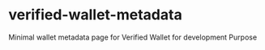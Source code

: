 # verified-wallet-metadata
Minimal wallet metadata page for Verified Wallet for development Purpose
